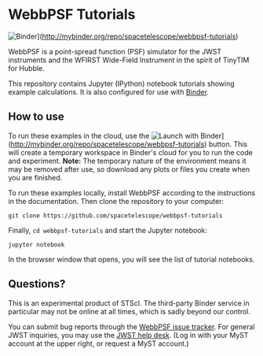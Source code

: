 # WebbPSF Tutorials

![Binder](http://mybinder.org/badge.svg)](http://mybinder.org/repo/spacetelescope/webbpsf-tutorials)

WebbPSF is a point-spread function (PSF) simulator for the JWST instruments and the WFIRST Wide-Field Instrument in the spirit of TinyTIM for Hubble.

This repository contains Jupyter (IPython) notebook tutorials showing example calculations. It is also configured for use with [Binder](https://mybinder.org/).

## How to use

To run these examples in the cloud, use the ![Launch with Binder](http://mybinder.org/badge.svg)](http://mybinder.org/repo/spacetelescope/webbpsf-tutorials) button. This will create a temporary workspace in Binder's cloud for you to run the code and experiment. **Note:** The temporary nature of the environment means it may be removed after use, so download any plots or files you create when you are finished.

To run these examples locally, install WebbPSF according to the instructions in the documentation. Then clone the repository to your computer:

    git clone https://github.com/spacetelescope/webbpsf-tutorials

Finally, `cd webbpsf-tutorials` and start the Jupyter notebook:

    jupyter notebook

In the browser window that opens, you will see the list of tutorial notebooks.

## Questions?

This is an experimental product of STScI. The third-party Binder service in particular may not be online at all times, which is sadly beyond our control.

You can submit bug reports through the [WebbPSF issue tracker](https://github.com/mperrin/webbpsf/issues). For general JWST inquiries, you may use the [JWST help desk](https://stsci.service-now.com/jwst). (Log in with your MyST account at the upper right, or request a MyST account.)
